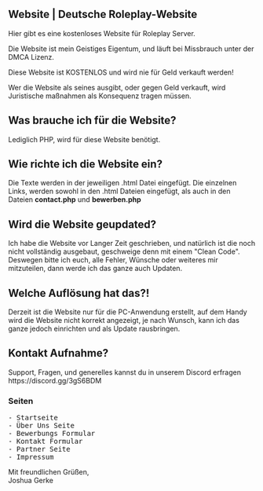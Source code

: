 <h2>Website | Deutsche Roleplay-Website</h2>

Hier gibt es eine kostenloses Website für Roleplay Server.

Die Website ist mein Geistiges Eigentum, und läuft bei Missbrauch unter der DMCA Lizenz.

Diese Website ist KOSTENLOS und wird nie für Geld verkauft werden!

Wer die Website als seines ausgibt, oder gegen Geld verkauft, wird Juristische maßnahmen als Konsequenz tragen müssen.

<h2>Was brauche ich für die Website?</h2>
Lediglich PHP, wird für diese Website benötigt.

<h2>Wie richte ich die Website ein?</h2>
Die Texte werden in der jeweiligen .html Datei eingefügt.
Die einzelnen Links, werden sowohl in den .html Dateien eingefügt, als auch in den Dateien <b>contact.php</b> und <b>bewerben.php</b>

<h2>Wird die Website geupdated?</h2>
Ich habe die Website vor Langer Zeit geschrieben, und natürlich ist die noch nicht vollständig ausgebaut, geschweige denn mit einem "Clean Code".
Deswegen bitte ich euch, alle Fehler, Wünsche oder weiteres mir mitzuteilen, dann werde ich das ganze auch Updaten.

<h2>Welche Auflösung hat das?!</h2>
Derzeit ist die Website nur für die PC-Anwendung erstellt, auf dem Handy wird die Website nicht korrekt angezeigt, je nach Wunsch,
kann ich das ganze jedoch einrichten und als Update rausbringen.

<h2>Kontakt Aufnahme?</h2>
Support, Fragen, und generelles kannst du in unserem Discord erfragen https://discord.gg/3gS6BDM

<h3>Seiten</h3>
<pre>
- Startseite
- Über Uns Seite
- Bewerbungs Formular
- Kontakt Formular
- Partner Seite
- Impressum
</pre>

Mit freundlichen Grüßen,<br>
Joshua Gerke
